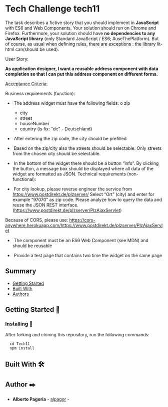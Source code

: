 # Tech Challenge tech11

The task describes a fictive story that you should implement in **JavaScript** with ES6 and Web Components. Your solution should run on Chrome and Firefox. Furthermore, your solution should have **no dependencies to any JavaScript library** (only Standard JavaScript / ES6; #useThePlatform).
But of course, as usual when defining rules, there are exceptions : the library lit-html can/should be used).

User Story:

**As application designer, I want a reusable address component with data completion so that I can put this address component on different forms.**



<u>Acceptance Criteria:</u>

 Business requirements (function):

- ​	The address widget must have the following fields: o zip
  - city
  - street
  - houseNumber
  - country (is fix: "de" - Deutschland)
- ​	After entering the zip code, the city should be prefilled


- ​	Based on the zip/city also the streets should be selectable. Only streets from the chosen city should be selectable.


- ​	In the bottom of the widget there should be a button “info”. By clicking the button, a message box 	    		should be displayed where all data of the widget are formatted as JSON. Technical requirements (non-		functional):


- ​	  For city lookup, please reverse engineer the service from https://www.postdirekt.de/plzserver/ Select “Ort” (city) and enter for example “97070” as zip code. Please analyze how to query the data and reuse the JSON REST interface. (https://www.postdirekt.de/plzserver/PlzAjaxServlet)


Because of CORS, please use: https://cors-anywhere.herokuapp.com/https://www.postdirekt.de/plzserver/PlzAjaxServlet

- ​	 The component must be an ES6 Web Component (see MDN) and should be reusable


- ​	 Provide a test page that contains two time the widget on the same page


## Summary

- [Getting Started](https://github.com/PurpleBooth/a-good-readme-template#getting-started)
- [Built With](https://github.com/PurpleBooth/a-good-readme-template#built-with)
- [Authors](https://github.com/PurpleBooth/a-good-readme-template#authors)



## Getting Started 🚀

### Installing 🔧

After forking and cloning this repository, run the following commands:

```
  cd Tech11
  npm install
```



## Built With 🛠️



## Author ✒️

- **Alberto Pagoria** - [alpagor](https://github.com/alpagor) - 